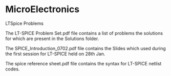 # MicroElectronics
LTSpice Problems

The LT-SPICE Problem Set.pdf file contains a list of problems the solutions for which are present in the Solutions folder.

The SPICE_Introduction_0702.pdf file contains the Slides which used during the first session for LT-SPICE held on 28th Jan.

The spice reference sheet.pdf file contains the syntax for LT-SPICE netlist codes.
